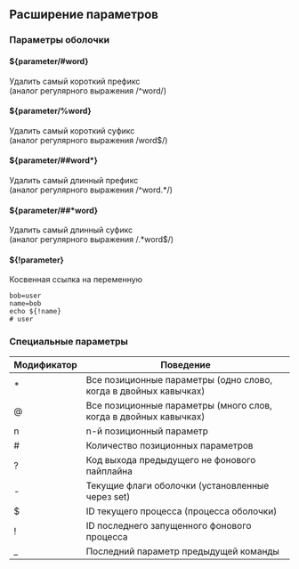 ## Расширение параметров

### Параметры оболочки

#### ${parameter/#word}
Удалить самый короткий префикс  
(аналог регулярного выражения /^word/)  

#### ${parameter/%word}
Удалить самый короткий суфикс  
(аналог регулярного выражения /word$/)  

#### ${parameter/##word*}
Удалить самый длинный префикс  
(аналог регулярного выражения /^word.*/)  

#### ${parameter/##*word}
Удалить самый длинный суфикс  
(аналог регулярного выражения /.*word$/)  

#### ${!parameter}
Косвенная ссылка на переменную

```shell
bob=user
name=bob
echo ${!name}
# user
```

### Cпециальные параметры

| Модификатор | Поведение |
| -|- |
| * | Все позиционные параметры (одно слово, когда в двойных кавычках) |
| @ | Все позиционные параметры (много слов, когда в двойных кавычках) |
| n | n-й позиционный параметр |
| # | Количество позиционных параметров |
| ? | Код выхода предыдущего не фонового пайплайна |
| - | Текущие флаги оболочки (установленные через set) |
| $ | ID текущего процесса (процесса оболочки) |
| ! | ID последнего запущенного фонового процесса  |
| _ | Последний параметр предыдущей команды |
